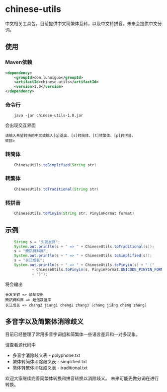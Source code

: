 chinese-utils
=============

中文相关工具包，目前提供中文简繁体互转，以及中文转拼音。未来会提供中文分词。

使用
--------------------
### Maven依赖
```xml
<dependency>
    <groupId>com.luhuiguo</groupId>
    <artifactId>chinese-utils</artifactId>
    <version>1.0</version>
</dependency>
```

### 命令行
```
 	java -jar chinese-utils-1.0.jar
```
会出现交互界面
```
请输入希望转换的中文或输入[q]退出、[s]转简体、[t]转繁体、[p]转拼音。
转拼> 
```

### 转简体

```java
	ChineseUtils.toSimplified(String str)
```

### 转繁体
```java
	ChineseUtils.toTraditional(String str)
```

### 转拼音
```java
 	ChineseUtils.toPinyin(String str, PinyinFormat format)
```

示例
--------------------


```java
	String s = "头发发财";
	System.out.println(s + " => " + ChineseUtils.toTraditional(s));
	s = "簡訊資料庫";
	System.out.println(s + " => " + ChineseUtils.toSimplified(s));
	s = "长江成长";
	System.out.println(s + " => " + ChineseUtils.toPinyin(s) + " ("
			+ ChineseUtils.toPinyin(s, PinyinFormat.UNICODE_PINYIN_FORMAT)
			+ ")");
```
将会输出
```
头发发财 => 頭髮發財
簡訊資料庫 => 短信数据库
长江成长 => chang2 jiang1 cheng2 zhang3 (cháng jiāng chéng zhăng)
```

多音字以及简繁体消除歧义
--------------------
目前已经整理了常用多音字词组和简繁体一些语言差异和一对多现象。

请查看源代码中
+ 多音字消除歧义表 - polyphone.txt
+ 繁体转简体消除歧义表 - simplified.txt
+ 简体转繁体消除歧义表 - traditional.txt

欢迎大家继续完善简繁体转换和拼音转换以消除歧义。
未来可能先做分词在进行转换。








